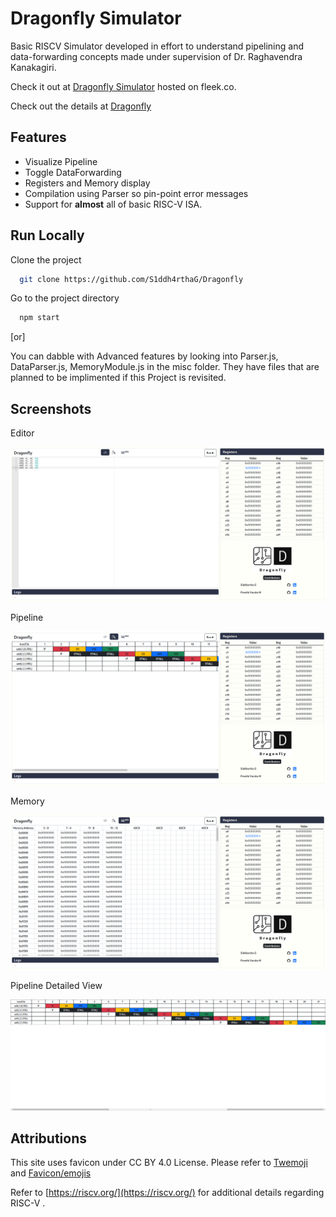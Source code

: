 
# Dragonfly Simulator

Basic RISCV Simulator developed in effort to understand pipelining and data-forwarding concepts made under supervision of Dr. Raghavendra Kanakagiri.

Check it out at [Dragonfly Simulator](https://dragonfly.on.fleek.co/) hosted on fleek.co.

Check out the details at [Dragonfly](https://docs.google.com/spreadsheets/d/1MTAT29GAzdWuOYdeGXMxk6qQ_8ED9W3Wkp7Lfpar3eE/edit?usp=sharing)


## Features

- Visualize Pipeline
- Toggle DataForwarding
- Registers and Memory display
- Compilation using Parser so pin-point error messages
- Support for **almost** all of basic RISC-V ISA.

## Run Locally

Clone the project

```bash
  git clone https://github.com/S1ddh4rthaG/Dragonfly
```

Go to the project directory

```bash
  npm start
```

[or]

You can dabble with Advanced features by looking into Parser.js, DataParser.js, MemoryModule.js in the misc folder.
They have files that are planned to be implimented if this Project is revisited. 
## Screenshots

Editor

![Editor](https://github.com/S1ddh4rthaG/Dragonfly/blob/main/assets/imgs/editor.png)

Pipeline

![Pipeline](https://github.com/S1ddh4rthaG/Dragonfly/blob/main/assets/imgs/pipeline_page.png)

Memory

![Memory](https://github.com/S1ddh4rthaG/Dragonfly/blob/main/assets/imgs/memory.png)

Pipeline Detailed View

![Pipeline Detailed](https://github.com/S1ddh4rthaG/Dragonfly/blob/main/assets/imgs/pipeline.png)


## Attributions
This site uses favicon under CC BY 4.0 License. Please refer to [Twemoji](https://twemoji.twitter.com/) and [Favicon/emojis](https://favicon.io/emoji-favicons/)

Refer to [https://riscv.org/](https://riscv.org/) for additional details regarding RISC-V .